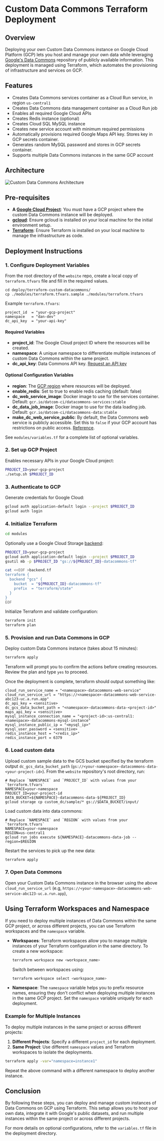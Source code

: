 # Custom Data Commons Terraform Deployment

## Overview

Deploying your own Custom Data Commons instance on Google Cloud Platform (GCP) lets you host and manage your own data while leveraging [Google's Data Commons](https://datacommons.org/) repository of publicly available information. This deployment is managed using Terraform, which automates the provisioning of infrastructure and services on GCP.

## Features

* Creates Data Commons services container as a Cloud Run service, in region `us-central1`
* Creates Data Commons data management container as a Cloud Run job
* Enables all required Google Cloud APIs
* Creates Redis instance (optional)
* Creates Cloud SQL MySQL instance
* Creates new service account with minimum required permissions
* Automatically provisions required Google Maps API key. Stores key in GCP secrets container.
* Generates random MySQL password and stores in GCP secrets container.
* Supports multiple Data Commons instances in the same GCP account

## Architecture

![Custom Data Commons Architecture](https://docs.datacommons.org/assets/images/custom_dc/customdc_setup3.png)


## Pre-requisites

- **A [Google Cloud Project](https://cloud.google.com)**: You must have a GCP project where the custom Data Commons instance will be deployed.
- **[gcloud](https://cloud.google.com/sdk/docs/install)**: Ensure gcloud is installed on your local machine for the initial environment setup.
- **[Terraform](https://developer.hashicorp.com/terraform/install)**: Ensure Terraform is installed on your local machine to manage the infrastructure as code.

## Deployment Instructions

### 1. Configure Deployment Variables

From the root directory of the `website` repo, create a local copy of `terraform.tfvars` file and fill in the required values.

```
cd deploy/terraform-custom-datacommons/
cp ./modules/terraform.tfvars.sample ./modules/terraform.tfvars
```

Example `terraform.tfvars`:

```
project_id  = "your-gcp-project"
namespace   = "dan-dev"
dc_api_key  = "your-api-key"
```

#### Required Variables

- **project_id**: The Google Cloud project ID where the resources will be created.
- **namespace**: A unique namespace to differentiate multiple instances of custom Data Commons within the same project.
- **dc_api_key**: Data Commons API key. [Request an API key](https://docs.google.com/forms/d/e/1FAIpQLSeVCR95YOZ56ABsPwdH1tPAjjIeVDtisLF-8oDYlOxYmNZ7LQ/viewform?resourcekey=0-yJ9nT9ST-TfoKNtmGIws-g)

#### Optional Configuration Variables

- **region**: The [GCP region](https://cloud.google.com/about/locations) where resources will be deployed.
- **enable_redis**: Set to true to enable redis caching (default: false)
- **dc_web_service_image**: Docker image to use for the services container. Default: `gcr.io/datcom-ci/datacommons-services:stable`
- **dc_data_job_image**: Docker image to use for the data loading job. Default: `gcr.io/datcom-ci/datacommons-data:stable`
- **make_dc_web_service_public**: By default, the Data Commons web service is publicly accessible. Set this to `false` if your GCP account has restrictions on public access. [Reference](https://cloud.google.com/run/docs/authenticating/public).

See `modules/variables.tf` for a complete list of optional variables.

### 2. Set up GCP Project

Enables necessary APIs in your Google Cloud project:

```bash
PROJECT_ID=your-gcp-project
./setup.sh $PROJECT_ID
```

### 3. Authenticate to GCP

Generate credentials for Google Cloud:

```bash
gcloud auth application-default login --project $PROJECT_ID
gcloud auth login
```

### 4. Initialize Terraform

```bash
cd modules
```

Optionally use a Google Cloud Storage [backend](https://developer.hashicorp.com/terraform/language/settings/backends/configuration):

```bash
PROJECT_ID=your-gcp-project
gcloud auth application-default login --project $PROJECT_ID
gsutil mb -p $PROJECT_ID "gs://${PROJECT_ID}-datacommons-tf"

cat <<EOF >backend.tf
terraform {
  backend "gcs" {
    bucket  = "${PROJECT_ID}-datacommons-tf"
    prefix  = "terraform/state"
  }
}
EOF
```

Initialize Terraform and validate configuration:

```bash
terraform init
terraform plan
```

### 5. Provision and run Data Commons in GCP

Deploy custom Data Commons instance (takes about 15 minutes):

```bash
terraform apply
```

Terraform will prompt you to confirm the actions before creating resources. Review the plan and type `yes` to proceed.

Once the deployment is complete, terraform should output something like:

```
cloud_run_service_name = "<namespace>-datacommons-web-service"
cloud_run_service_url = "https://<namespace>-datacommons-web-service-abc123-uc.a.run.app"
dc_api_key = <sensitive>
dc_gcs_data_bucket_path = "<namespace>-datacommons-data-<project-id>"
maps_api_key = <sensitive>
mysql_instance_connection_name = "<project-id>:us-central1:<namespace>-datacommons-mysql-instance"
mysql_instance_public_ip = "<mysql_ip>"
mysql_user_password = <sensitive>
redis_instance_host = "<redis_ip>"
redis_instance_port = 6379
```

### 6. Load custom data

Upload custom sample data to the GCS bucket specified by the terraform output `dc_gcs_data_bucket_path` (`gs://<your-namespace>-datacommons-data-<your-project-id>`).
From the `website` repository's root directory, run:

```
# Replace `NAMESPACE` and `PROJECT_ID` with values from your `terraform.tfvars`
NAMESPACE=your-namespace
PROJECT_ID=your-project-id
DATA_BUCKET=${NAMESPACE}-datacommons-data-${PROJECT_ID}
gcloud storage cp custom_dc/sample/* gs://$DATA_BUCKET/input/
```

Load custom data into data commons:
```
# Replace `NAMESPACE` and `REGION` with values from your `terraform.tfvars`
NAMESPACE=your-namespace
REGION=us-central1
gcloud run jobs execute ${NAMESPACE}-datacommons-data-job --region=$REGION
```

Restart the services to pick up the new data:

```bash
terraform apply
```

### 7. Open Data Commons

Open your Custom Data Commons instance in the browser using the above
`cloud_run_service_url` (e.g, `https://<your-namespace>-datacommons-web-service-abc123-uc.a.run.app`),


## Using Terraform Workspaces and Namespace

If you need to deploy multiple instances of Data Commons within the same GCP project, or across different projects, you can use Terraform workspaces and the `namespace` variable.

- **Workspaces**: Terraform workspaces allow you to manage multiple instances of your Terraform configuration in the same directory. To create a new workspace:

  ```bash
  terraform workspace new <workspace_name>
  ```

  Switch between workspaces using:

  ```bash
  terraform workspace select <workspace_name>
  ```

- **Namespace**: The `namespace` variable helps you to prefix resource names, ensuring they don't conflict when deploying multiple instances in the same GCP project. Set the `namespace` variable uniquely for each deployment.

### Example for Multiple Instances

To deploy multiple instances in the same project or across different projects:

1. **Different Projects**: Specify a different `project_id` for each deployment.
2. **Same Project**: Use different `namespace` values and Terraform workspaces to isolate the deployments.

```bash
terraform apply -var="namespace=instance1"
```

Repeat the above command with a different namespace to deploy another instance.

## Conclusion

By following these steps, you can deploy and manage custom instances of Data Commons on GCP using Terraform. This setup allows you to host your own data, integrate it with Google's public datasets, and run multiple instances within the same project or across different projects.

For more details on optional configurations, refer to the `variables.tf` file in the deployment directory.
